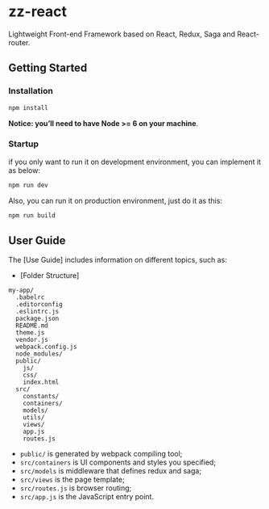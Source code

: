 # zz-react
Lightweight Front-end Framework based on React, Redux, Saga and React-router.

## Getting Started

### Installation
```sh
npm install
```
**Notice: you’ll need to have Node >= 6 on your machine**.

### Startup

if you only want to run it on development environment, you can implement it as below:
```sh
npm run dev
```
Also, you can run it on production environment, just do it as this:
```sh
npm run build
```

## User Guide
The [Use Guide] includes information on different topics, such as:
- [Folder Structure]
```
my-app/
  .babelrc
  .editorconfig
  .eslintrc.js
  package.json
  README.md
  theme.js
  vendor.js
  webpack.config.js
  node_modules/
  public/
    js/
    css/
    index.html
  src/
    constants/
    containers/
    models/
    utils/
    views/
    app.js
    routes.js
```
* `public/` is generated by webpack compiling tool;
* `src/containers` is UI components and styles you specified;
* `src/models` is middleware that defines redux and saga;
* `src/views` is the page template;
* `src/routes.js` is browser routing;
* `src/app.js` is the JavaScript entry point.
